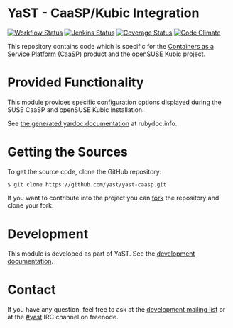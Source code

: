 YaST - CaaSP/Kubic Integration
==============================

[![Workflow Status](https://github.com/yast/yast-caasp/workflows/CI/badge.svg?branch=master)](
https://github.com/yast/yast-caasp/actions?query=branch%3Amaster)
[![Jenkins Status](https://ci.opensuse.org/buildStatus/icon?job=yast-yast-caasp-master)](
https://ci.opensuse.org/view/Yast/job/yast-yast-caasp-master/)
[![Coverage Status](https://img.shields.io/coveralls/yast/yast-caasp.svg)](https://coveralls.io/r/yast/yast-caasp?branch=master)
[![Code Climate](https://codeclimate.com/github/yast/yast-caasp/badges/gpa.svg)](https://codeclimate.com/github/yast/yast-caasp)

This repository contains code which is specific for the [Containers as a Service Platform
(CaaSP)](https://www.suse.com/documentation/suse-caasp/) product and
the [openSUSE Kubic](https://kubic.opensuse.org/) project.


Provided Functionality
======================

This module provides specific configuration options displayed during the SUSE CaaSP and
openSUSE Kubic installation.

See [the generated yardoc documentation](http://www.rubydoc.info/github/yast/yast-caasp) at rubydoc.info.


Getting the Sources
===================

To get the source code, clone the GitHub repository:

    $ git clone https://github.com/yast/yast-caasp.git

If you want to contribute into the project you can
[fork](https://help.github.com/articles/fork-a-repo/) the repository and clone your fork.


Development
===========

This module is developed as part of YaST. See the
[development documentation](http://yastgithubio.readthedocs.org/en/latest/development/).


Contact
=======

If you have any question, feel free to ask at the [development mailing
list](http://lists.opensuse.org/yast-devel/) or at the
[#yast](https://webchat.freenode.net/?channels=%23yast) IRC channel on freenode.
